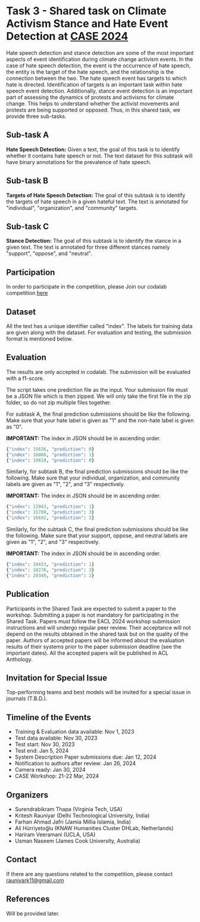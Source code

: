 # Task 3 - Shared task on Climate Activism Stance and Hate Event Detection at [CASE 2024](https://emw.ku.edu.tr/case-2024/) #

Hate speech detection and stance detection are some of the most important aspects of event identification during climate change activism events. In the case of hate speech detection, the event is the occurrence of hate speech, the entity is the target of the hate speech, and the relationship is the connection between the two. The hate speech event has targets to which hate is directed. Identification of targets is an important task within hate speech event detection. Additionally, stance event detection is an important part of assessing the dynamics of protests and activisms for climate change. This helps to understand whether the activist movements and protests are being supported or opposed. Thus, in this shared task, we provide three sub-tasks. 

## Sub-task A ##
<b> Hate Speech Detection:</b> Given a text, the goal of this task is to identify whether it contains hate speech or not. The text dataset for this subtask will have binary annotations for the prevalence of hate speech.

## Sub-task B ##
<b> Targets of Hate Speech Detection:</b> The goal of this subtask is to identify the targets of hate speech in a given hateful text. The text is annotated for "individual", "organization", and "community" targets.

## Sub-task C ##
<b> Stance Detection:</b> The goal of this subtask is to identify the stance in a given text. The text is annotated for three different stances namely "support", "oppose", and "neutral".

## Participation ##

In order to participate in the competition, please Join our codalab competition [here](https://codalab.lisn.upsaclay.fr/competitions/16206)

## Dataset ## 
All the text has a unique identifier called "index". The labels for training data are given along with the dataset. For evaluation and testing, the submission format is mentioned below.

## Evaluation ## 

The results are only accepted in codalab. The submission will be evaluated with a f1-score.

The script takes one prediction file as the input. Your submission file must be a JSON file which is then zipped. We will only take the first file in the zip folder, so do not zip multiple files together. 


For subtask A, the final prediction submissions should be like the following. Make sure that your hate label is given as "1" and the non-hate label is given as "0".

<b>IMPORTANT:</b> The index in JSON should be in ascending order.
```python
{"index": 15636, "prediction": 0}
{"index": 16006, "prediction": 1}
{"index": 19818, "prediction": 0}
```

Similarly, for subtask B, the final prediction submissions should be like the following. Make sure that your individual, organization, and community labels are given as "1", "2", and "3" respectively.

<b>IMPORTANT:</b> The index in JSON should be in ascending order.
```python
{"index": 13943, "prediction": 1}
{"index": 15708, "prediction": 3}
{"index": 16692, "prediction": 2}
```


Similarly, for the subtask C, the final prediction submissions should be like the following. Make sure that your support, oppose, and neutral labels are given as "1", "2", and "3" respectively.

<b>IMPORTANT:</b> The index in JSON should be in ascending order.
```python
{"index": 10433, "prediction": 1}
{"index": 18276, "prediction": 3}
{"index": 20346, "prediction": 2}
```

## Publication ##
Participants in the Shared Task are expected to submit a paper to the workshop. Submitting a paper is not mandatory for participating in the Shared Task. Papers must follow the EACL 2024 workshop submission instructions and will undergo regular peer review. Their acceptance will not depend on the results obtained in the shared task but on the quality of the paper. Authors of accepted papers will be informed about the evaluation results of their systems prior to the paper submission deadline (see the important dates). All the accepted papers will be published in ACL Anthology.

## Invitation for Special Issue ##
Top-performing teams and best models will be invited for a special issue in journals (T.B.D.).

## Timeline of the Events ##
<ul>

<li>Training & Evaluation data available: Nov 1, 2023 </li>

<li>Test data available: Nov 30, 2023 </li>

<li>Test start: Nov 30, 2023 </li>

<li>Test end: Jan 5, 2024 </li>

<li>System Description Paper submissions due: Jan 12, 2024 </li>

<li>Notification to authors after review: Jan 26, 2024 </li>

<li>Camera ready: Jan 30, 2024 </li>

<li>CASE Workshop: 21-22 Mar, 2024 </li>
</ul>

## Organizers ##
<ul>
<li> Surendrabikram Thapa (Virginia Tech, USA) </li>
<li> Kritesh Rauniyar (Delhi Technological University, India) </li>
<li> Farhan Ahmad Jafri (Jamia Millia Islamia, India) </li>
<li> Ali Hürriyetoğlu (KNAW Humanities Cluster DHLab, Netherlands) </li>
<li> Hariram Veeramani (UCLA, USA) </li>
<li> Usman Naseem (James Cook University, Australia) </li>
</ul>

## Contact ##
If there are any questions related to the competition, please contact rauniyark11@gmail.com

## References ##
Will be provided later.
